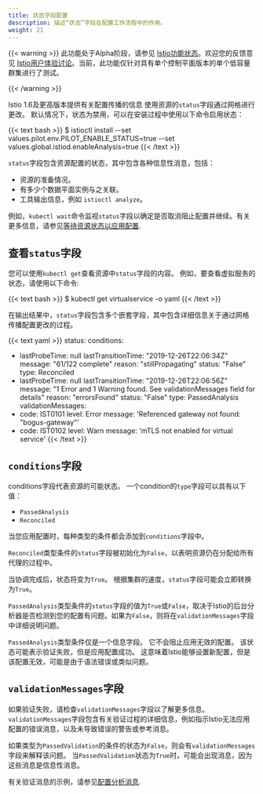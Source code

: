 ```yaml
---
title: 状态字段配置
description: 描述“状态”字段在配置工作流程中的作用。
weight: 21
---
```


{{< warning >}}
此功能处于Alpha阶段，请参见
[Istio功能状态](/zh/about/feature-stages/)。欢迎您的反馈意见
[Istio用户体验讨论](https://discuss.istio.io/c/UX/23)。当前，此功能仅针对具有单个控制平面版本的单个低容量群集进行了测试。

{{< /warning >}}

Istio 1.6及更高版本提供有关配置传播的信息
使用资源的`status`字段通过网格进行更改。
默认情况下，状态为禁用，可以在安装过程中使用以下命令启用状态：

{{< text bash >}}
$ istioctl install --set values.pilot.env.PILOT_ENABLE_STATUS=true --set values.global.istiod.enableAnalysis=true
{{< /text >}}

`status`字段包含资源配置的状态，其中包含各种信息性消息，包括：

* 资源的准备情况。
* 有多少个数据平面实例与之关联。
* 工具输出信息，例如 `istioctl analyze`。

例如，`kubectl wait`命令监视`status`字段以确定是否取消阻止配置并继续。有关更多信息，请参见[等待资源状态以应用配置](/zh/docs/ops/configuration/mesh/config-resource-ready/).

## 查看`status`字段

您可以使用`kubectl get`查看资源中`status`字段的内容。 例如，要查看虚拟服务的状态，请使用以下命令:

{{< text bash >}}
$ kubectl get virtualservice <service-name> -o yaml
{{< /text >}}

在输出结果中，`status`字段包含多个嵌套字段，其中包含详细信息关于通过网格传播配置更改的过程。

{{< text yaml >}}
status:
  conditions:
  - lastProbeTime: null
    lastTransitionTime: "2019-12-26T22:06:34Z"
    message: "61/122 complete"
    reason: "stillPropagating"
    status: "False"
    type: Reconciled
  - lastProbeTime: null
    lastTransitionTime: "2019-12-26T22:06:56Z"
    message: "1 Error and 1 Warning found. See validationMessages field for details"
    reason: "errorsFound"
    status: "False"
    type: PassedAnalysis
  validationMessages:
  - code: IST0101
    level: Error
    message: 'Referenced gateway not found: "bogus-gateway"'
  - code: IST0102
    level: Warn
    message: 'mTLS not enabled for virtual service'
{{< /text >}}

## `conditions`字段

conditions字段代表资源的可能状态。 一个condition的`type`字段可以具有以下值：

* `PassedAnalysis`
* `Reconciled`

当您应用配置时，每种类型的条件都会添加到`conditions`字段中。

`Reconciled`类型条件的`status`字段被初始化为`False`，以表明资源仍在分配给所有代理的过程中。

当协调完成后，状态将变为`True`。 根据集群的速度，`status`字段可能会立即转换为`True`。

`PassedAnalysis`类型条件的`status`字段的值为`True`或`False`，取决于Istio的后台分析器是否检测到您的配置有问题。如果为`False`，则将在`validationMessages`字段中详细说明问题。

`PassedAnalysis`类型条件仅是一个信息字段。 它不会阻止应用无效的配置。 该状态可能表示验证失败，但是应用配置成功。 这意味着Istio能够设置新配置，但是该配置无效，可能是由于语法错误或类似问题。

## `validationMessages`字段

如果验证失败，请检查`validationMessages`字段以了解更多信息。`validationMessages`字段包含有关验证过程的详细信息，例如指示Istio无法应用配置的错误消息，以及未导致错误的警告或参考消息。

如果类型为`PassedValidation`的条件的状态为`False`，则会有`validationMessages`字段来解释该问题。 当`PassedValidation`状态为`True`时，可能会出现消息，因为这些消息是信息性消息。

有关验证消息的示例，请参见[配置分析消息](/zh/docs/reference/config/analysis/).
